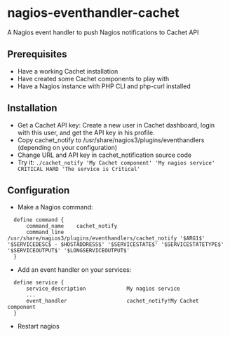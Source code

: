 # nagios-eventhandler-cachet
A Nagios event handler to push Nagios notifications to Cachet API

## Prerequisites
 - Have a working Cachet installation
 - Have created some Cachet components to play with
 - Have a Nagios instance with PHP CLI and php-curl installed

## Installation

 - Get a Cachet API key: Create a new user in Cachet dashboard, login with this user, and get the API key in his profile.
 - Copy cachet_notify to /usr/share/nagios3/plugins/eventhandlers (depending on your configuration)
 - Change URL and API key in cachet_notification source code
 - Try it: `./cachet_notify 'My Cachet component' 'My nagios service' CRITICAL HARD 'The service is Critical'`

## Configuration

 - Make a Nagios command:
```
  define command {
      command_name    cachet_notify
      command_line    /usr/share/nagios3/plugins/eventhandlers/cachet_notify '$ARG1$' '$SERVICEDESC$ - $HOSTADDRESS$' '$SERVICESTATE$' '$SERVICESTATETYPE$' '$SERVICEOUTPUT$' '$LONGSERVICEOUTPUT$'
  }
```
 - Add an event handler on your services:
```
  define service {
      service_description             My nagios service
      ...
      event_handler                   cachet_notify!My Cachet component
  }
```
 - Restart nagios

